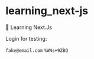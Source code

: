 # learning_next-js
:book: Learning Next.Js


Login for testing:

```fake@email.com```
```%WNs+9ZBQ```
